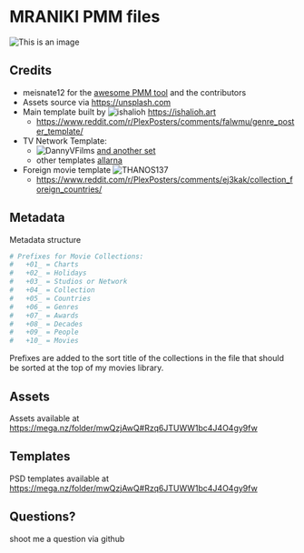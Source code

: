 # MRANIKI PMM files
![This is an image](https://i.imgur.com/5H5tyXm.jpg)


## Credits
 - meisnate12 for the [awesome PMM tool](https://github.com/meisnate12/Plex-Meta-Manager) and the contributors
 - Assets source via https://unsplash.com
 - Main template built by ![ishalioh](https://www.reddit.com/user/ishalioh) https://ishalioh.art 
    - https://www.reddit.com/r/PlexPosters/comments/falwmu/genre_poster_template/
 - TV Network Template:
    - ![DannyVFilms](https://www.reddit.com/r/PlexPosters/comments/okdf3e/collection_tv_network_posters_v2/) [and another set](https://reddit.com/r/PlexPosters/comments/cia1ti/collection_networks_studio_posters_using_the/)
    - other templates [allarna](https://old.reddit.com/r/PlexPosters/comments/bstnqo/tv_networkschannels_collection/)
 - Foreign movie template ![THANOS137](https://www.reddit.com/user/THANOS137)
    - https://www.reddit.com/r/PlexPosters/comments/ej3kak/collection_foreign_countries/


## Metadata

Metadata structure
```yaml
# Prefixes for Movie Collections:
#   +01_ = Charts
#   +02_ = Holidays
#   +03_ = Studios or Network
#   +04_ = Collection
#   +05_ = Countries
#   +06_ = Genres
#   +07_ = Awards
#   +08_ = Decades
#   +09_ = People
#   +10_ = Movies
```
Prefixes are added to the sort title of the collections in the file that should be sorted at the top of my movies library.

## Assets
Assets available at https://mega.nz/folder/mwQzjAwQ#Rzq6JTUWW1bc4J4O4gy9fw

## Templates
PSD templates available at https://mega.nz/folder/mwQzjAwQ#Rzq6JTUWW1bc4J4O4gy9fw


## Questions?
shoot me a question via github
